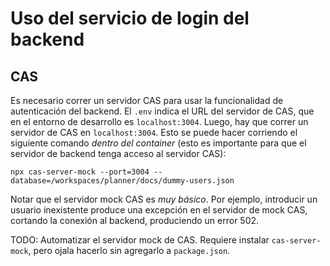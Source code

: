 # Uso del servicio de login del backend

## CAS

Es necesario correr un servidor CAS para usar la funcionalidad de autenticación del backend.
El `.env` indica el URL del servidor de CAS, que en el entorno de desarrollo es `localhost:3004`.
Luego, hay que correr un servidor de CAS en `localhost:3004`.
Esto se puede hacer corriendo el siguiente comando *dentro del container* (esto es importante para que el servidor de backend tenga acceso al servidor CAS):

    npx cas-server-mock --port=3004 --database=/workspaces/planner/docs/dummy-users.json

Notar que el servidor mock CAS es *muy básico*.
Por ejemplo, introducir un usuario inexistente produce una excepción en el servidor de mock CAS,
cortando la conexión al backend, produciendo un error 502.

TODO: Automatizar el servidor mock de CAS. Requiere instalar `cas-server-mock`, pero ojala hacerlo sin agregarlo a `package.json`.
